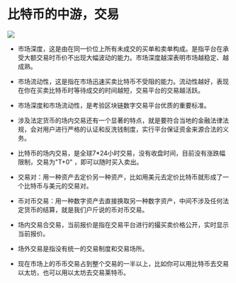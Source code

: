 # 比特币的中游，交易

![](https://ws3.sinaimg.cn/large/006tNc79gy1fmgn2zk4gjj30dw08cq3c.jpg)

* 市场深度，这是由在同一价位上所有未成交的买单和卖单构成。是指平台在承受大额交易时币价不出现大幅波动的能力。市场深度越深表明市场越稳定、越成熟。 

* 市场流动性，这是指在市场迅速买卖比特币不受阻的能力。流动性越好，表现在你在买卖比特币时等待成交的时间越短，交易平台的交易越活跃。

* 市场深度和市场流动性，是考验区块链数字交易平台优质的重要标准。

* 涉及法定货币的场内交易还有一个显著的特点，就是要符合当地的金融法律法规，会对用户进行严格的认证和反洗钱制度，实行平台保证资金来源合法的义务。 

* 比特币的场内交易，是全球7*24小时交易，没有收盘时间，目前没有涨跌幅限制，交易为"T+0" ，即可以随时买入卖出。

* 交易对：用一种资产去定价另一种资产，比如用美元去定价比特币就形成了一个比特币与美元的交易对。

* 币对币交易：用一种数字资产去直接换取另一种数字资产，中间不涉及任何法定货币的结算，就是我们户斤说的币对币交易。 

* 场内交易合交易，当前报价是指在交易平台进行的撮买卖价格公开，实时显示当前报价。

* 场外交易是指没有统一的交易制度和交易场所。

* 现在市场上的币币交易占到整个交易的一半以上，比如你可以用比特币去交易以太坊，也可以用以太坊去交易莱特币。

